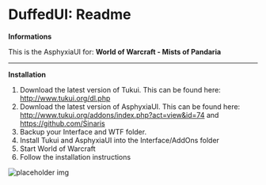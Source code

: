 DuffedUI: Readme
================

**Informations**

This is the AsphyxiaUI for: **World of Warcraft - Mists of Pandaria**

---

**Installation**

1. Download the latest version of Tukui. This can be found here: http://www.tukui.org/dl.php
2. Download the latest version of AsphyxiaUI. This can be found here: http://www.tukui.org/addons/index.php?act=view&id=74 and https://github.com/Sinaris
3. Backup your Interface and WTF folder.
4. Install Tukui and AsphyxiaUI into the Interface/AddOns folder
5. Start World of Warcraft
6. Follow the installation instructions

![placeholder img](http://www.tukui.org/addons/screenshots/168/1344117298/WoWScrnShot_080412_235934.jpg)